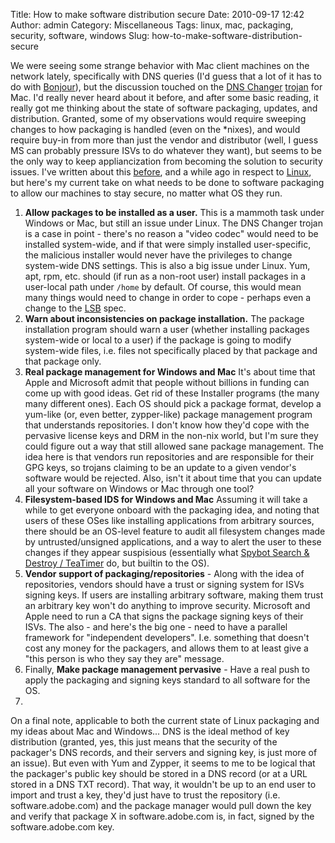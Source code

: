 Title: How to make software distribution secure
Date: 2010-09-17 12:42
Author: admin
Category: Miscellaneous
Tags: linux, mac, packaging, security, software, windows
Slug: how-to-make-software-distribution-secure

We were seeing some strange behavior with Mac client machines on the
network lately, specifically with DNS queries (I'd guess that a lot of
it has to do with
[Bonjour](http://en.wikipedia.org/wiki/Bonjour_(software))), but the
discussion touched on the [DNS
Changer](http://isc.sans.edu/diary.html?storyid=3595)
[trojan](http://www.dnschanger.com/) for Mac. I'd really never heard
about it before, and after some basic reading, it really got me thinking
about the state of software packaging, updates, and distribution.
Granted, some of my observations would require sweeping changes to how
packaging is handled (even on the \*nixes), and would require buy-in
from more than just the vendor and distributor (well, I guess MS can
probably pressure ISVs to do whatever they want), but seems to be the
only way to keep appliancization from becoming the solution to security
issues. I've written about this
[before](/2009/12/book-comments-the-future-of-the-internet-and-how-to-stop-it-by-jonathan-zittrain/),
and a while ago in respect to
[Linux](/2008/10/my-biggest-problem-with-linux/), but here's my current
take on what needs to be done to software packaging to allow our
machines to stay secure, no matter what OS they run.

1.  **Allow packages to be installed as a user.** This is a mammoth task
    under Windows or Mac, but still an issue under Linux. The DNS
    Changer trojan is a case in point - there's no reason a "video
    codec" would need to be installed system-wide, and if that were
    simply installed user-specific, the malicious installer would never
    have the privileges to change system-wide DNS settings. This is also
    a big issue under Linux. Yum, apt, rpm, etc. should (if run as a
    non-root user) install packages in a user-local path under `/home`
    by default. Of course, this would mean many things would need to
    change in order to cope - perhaps even a change to the
    [LSB](http://www.linuxfoundation.org/collaborate/workgroups/lsb)
    spec.
2.  **Warn about inconsistencies on package installation.** The package
    installation program should warn a user (whether installing packages
    system-wide or local to a user) if the package is going to modify
    system-wide files, i.e. files not specifically placed by that
    package and that package only.
3.  **Real package management for Windows and Mac** It's about time that
    Apple and Microsoft admit that people without billions in funding
    can come up with good ideas. Get rid of these Installer programs
    (the many many different ones). Each OS should pick a package
    format, develop a yum-like (or, even better, zypper-like) package
    management program that understands repositories. I don't know how
    they'd cope with the pervasive license keys and DRM in the non-nix
    world, but I'm sure they could figure out a way that still allowed
    sane package management. The idea here is that vendors run
    repositories and are responsible for their GPG keys, so trojans
    claiming to be an update to a given vendor's software would be
    rejected. Also, isn't it about time that you can update all your
    software on Windows or Mac through one tool?
4.  **Filesystem-based IDS for Windows and Mac** Assuming it will take a
    while to get everyone onboard with the packaging idea, and noting
    that users of these OSes like installing applications from arbitrary
    sources, there should be an OS-level feature to audit all filesystem
    changes made by untrusted/unsigned applications, and a way to alert
    the user to these changes if they appear suspisious (essentially
    what [Spybot Search & Destroy /
    TeaTimer](http://www.safer-networking.org) do, but builtin to the
    OS).
5.  **Vendor support of packaging/repositories** - Along with the idea
    of repositories, vendors should have a trust or signing system for
    ISVs signing keys. If users are installing arbitrary software,
    making them trust an arbitrary key won't do anything to improve
    security. Microsoft and Apple need to run a CA that signs the
    package signing keys of their ISVs. The also - and here's the big
    one - need to have a parallel framework for "independent
    developers". I.e. something that doesn't cost any money for the
    packagers, and allows them to at least give a "this person is who
    they say they are" message.
6.  Finally, **Make package management pervasive** - Have a real push to
    apply the packaging and signing keys standard to all software for
    the OS.
7.  

On a final note, applicable to both the current state of Linux packaging
and my ideas about Mac and Windows... DNS is the ideal method of key
distribution (granted, yes, this just means that the security of the
packager's DNS records, and their servers and signing key, is just more
of an issue). But even with Yum and Zypper, it seems to me to be logical
that the packager's public key should be stored in a DNS record (or at a
URL stored in a DNS TXT record). That way, it wouldn't be up to an end
user to import and trust a key, they'd just have to trust the repository
(i.e. software.adobe.com) and the package manager would pull down the
key and verify that package X in software.adobe.com is, in fact, signed
by the software.adobe.com key.

